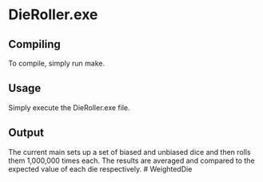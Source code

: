 DieRoller.exe
==============

Compiling
--------------

To compile, simply run make.

Usage
--------------

Simply execute the DieRoller.exe file.

Output
--------------
The current main sets up a set of biased and unbiased dice and then rolls them 1,000,000 times each.
The results are averaged and compared to the expected value of each die respectively. # WeightedDie
